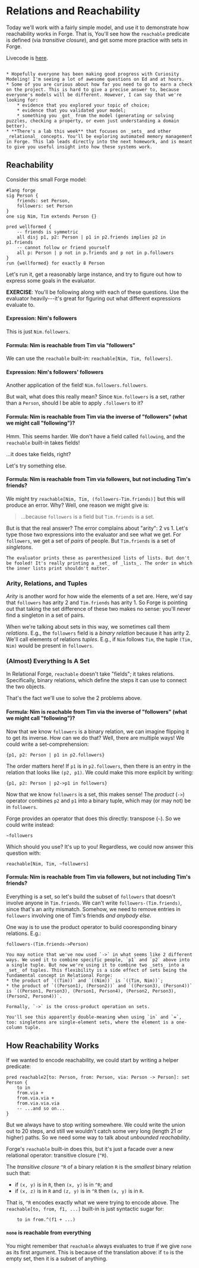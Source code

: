 # Relations and Reachability

Today we'll work with a fairly simple model, and use it to demonstrate how reachability works in Forge. That is, You'll see how the `reachable` predicate is defined (via _transitive closure_), and get some more practice with sets in Forge. 

Livecode is [here](reach.frg).

~~~admonish note title="Brown CSCI 1710"

* Hopefully everyone has been making good progress with Curiosity Modeling! I'm seeing a lot of awesome questions on Ed and at hours. 
* Some of you are curious about how far you need to go to earn a check on the project. This is hard to give a precise answer to, because everyone's models will be different. However, I can say that we're looking for:
    * evidence that you explored your topic of choice;
    * evidence that you validated your model;
    * something you _got_ from the model (generating or solving puzzles, checking a property, or even just understanding a domain better).
* **There's a lab this week** that focuses on _sets_ and other _relational_ concepts. You'll be exploring automated memory management in Forge. This lab leads directly into the next homework, and is meant to give you useful insight into how these systems work.

~~~

## Reachability

Consider this small Forge model:

```alloy
#lang forge
sig Person {
    friends: set Person,
    followers: set Person
}
one sig Nim, Tim extends Person {}

pred wellformed {
    -- friends is symmetric
    all disj p1, p2: Person | p1 in p2.friends implies p2 in p1.friends 
    -- cannot follow or friend yourself
    all p: Person | p not in p.friends and p not in p.followers
}
run {wellformed} for exactly 8 Person
```

Let's run it, get a reasonably large instance, and try to figure out how to express some goals in the evaluator. 

**EXERCISE**: You'll be following along with each of these questions. Use the evaluator heavily---it's great for figuring out what different expressions evaluate to.

#### Expression: Nim's followers

This is just `Nim.followers`.

#### Formula: Nim is reachable from Tim via "followers"

We can use the `reachable` built-in: `reachable[Nim, Tim, followers]`.

#### Expression: Nim's followers' followers

Another application of the field! `Nim.followers.followers`.

But wait, what does this really mean? Since `Nim.followers` is a set, rather than a `Person`, should I be able to apply `.followers` to it? 

#### Formula: Nim is reachable from Tim via the inverse of "followers" (what we might call "following")?

Hmm. This seems harder. We don't have a field called `following`, and the `reachable` built-in takes fields! 

...it does take fields, right? 

Let's try something else.

#### Formula: Nim is reachable from Tim via followers, but not including Tim's friends?

We might try `reachable[Nim, Tim, (followers-Tim.friends)]` but this will produce an error. Why? Well, one reason we might give is:

> ...because `followers` is a field but `Tim.friends` is a set.

But is that the real answer? The error complains about "arity": 2 vs 1. Let's type those two expressions into the evaluator and see what we get. For `followers`, we get a set of _pairs_ of people. But `Tim.friends` is a set of _singletons_. 

~~~admonish warning title="Evaluator Output" 
The evaluator prints these as parenthesized lists of lists. But don't be fooled! It's really printing a _set_ of _lists_. The order in which the inner lists print shouldn't matter.
~~~

### Arity, Relations, and Tuples

_Arity_ is another word for how wide the elements of a set are. Here, we'd say that `followers` has arity 2 and `Tim.friends` has arity 1. So Forge is pointing out that taking the set difference of these two makes no sense: you'll never find a singleton in a set of pairs. 

When we're talking about sets in this way, we sometimes call them _relations_. E.g., the `followers` field is a _binary relation_ because it has arity 2. We'll call elements of relations _tuples_. E.g., if `Nim` follows `Tim`, the tuple `(Tim, Nim)` would be present in `followers`.

### (Almost) Everything Is A Set

In Relational Forge, `reachable` doesn't take "fields"; it takes relations. Specifically, binary relations, which define the steps it can use to connect the two objects.

That's the fact we'll use to solve the 2 problems above. 

#### Formula: Nim is reachable from Tim via the inverse of "followers" (what we might call "following")?

Now that we know `followers` is a binary relation, we can imagine flipping it to get its inverse. How can we do that? Well, there are multiple ways! We could write a set-comprehension:

```
{p1, p2: Person | p1 in p2.followers}
```

The order matters here! If `p1` is in `p2.followers`, then there is an entry in the relation that looks like `(p2, p1)`. We could make this more explicit by writing:

```
{p1, p2: Person | p2->p1 in followers}
```

Now that we know `followers` is a set, this makes sense! The _product_ (`->`) operator combines `p2` and `p1` into a binary tuple, which may (or may not) be in `followers`.

Forge provides an operator that does this directly: transpose (`~`). So we could write instead:

```
~followers
```

Which should you use? It's up to you! Regardless, we could now answer this question with:

```alloy
reachable[Nim, Tim, ~followers]
```

#### Formula: Nim is reachable from Tim via followers, but not including Tim's friends?

Everything is a set, so let's build the subset of `followers` that doesn't involve anyone in `Tim.friends`. We can't write `followers-(Tim.friends)`, since that's an arity mismatch. Somehow, we need to remove entries in `followers` involving one of Tim's friends _and anybody else_. 

One way is to use the product operator to build cooresponding binary relations. E.g.:

```
followers-(Tim.friends->Person)
```

~~~admonish tip title="" 
You may notice that we've now used `->` in what seems like 2 different ways. We used it to combine specific people, `p1` and `p2` above into a single tuple. But now we're using it to combine two _sets_ into a _set_ of tuples. This flexibility is a side effect of sets being the fundamental concept in Relational Forge:
* the product of `((Tim))` and `((Nim))` is `((Tim, Nim))`; 
* the product of `((Person1), (Person2))` and `((Person3), (Person4))` is `((Person1, Person3), (Person1, Person4), (Person2, Person3), (Person2, Person4))`. 

Formally, `->` is the cross-product operation on sets. 

You'll see this apparently double-meaning when using `in` and `=`, too: singletons are single-element sets, where the element is a one-column tuple.
~~~

## How Reachability Works

If we wanted to encode reachability, we could start by writing a helper predicate:

```alloy
pred reachable2[to: Person, from: Person, via: Person -> Person]: set Person {
    to in 
    from.via +
    from.via.via +
    from.via.via.via 
    -- ...and so on...
}
```

But we always have to stop writing somewhere. We could write the union out to 20 steps, and still we wouldn't catch some very long (length 21 or higher) paths. So we need some way to talk about _unbounded reachability_.

Forge's `reachable` built-in does this, but it's just a facade over a new relational operator: transitive closure (`^R`).

The _transitive closure_ `^R` of a binary relation `R` is the _smallest_ binary relation such that:
* if `(x, y)` is in `R`, then `(x, y)` is in `^R`; and
* if `(x, z)` is in `R` and `(z, y)` is in `^R` then `(x, y)` is in `R`.

That is, `^R` encodes exactly what we were trying to encode above. The `reachable[to, from, f1, ...]` built-in is just syntactic sugar for:

```alloy
    to in from.^(f1 + ...)
```

#### `none` is reachable from everything

You might remember that `reachable` always evaluates to true if we give `none` as its first argument. This is because of the translation above: if `to` is the empty set, then it is a subset of anything. 

<!-- ~~~admonish tip title="Design Discussion"
You might wonder why we don't translate `reachable[to, from, f1, ...]` to something like `to in from.^(f1 + ...) and some to`. This would, after all, fix the problem of `none` being reachable from everything! The answer is that this fix might cause other confusion, and either way the ...
...
~~~ -->
